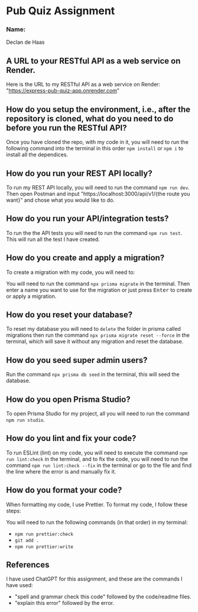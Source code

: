 # Pub Quiz Assignment

### Name:
Declan de Haas

## A URL to your RESTful API as a web service on Render.
Here is the URL to my RESTful API as a web service on Render:
"https://express-pub-quiz-app.onrender.com"

## How do you setup the environment, i.e., after the repository is cloned, what do you need to do before you run the RESTful API?
Once you have cloned the repo, with my code in it, you will need to run the following command into the terminal in this order `npm install` or `npm i` to install all the dependices.

## How do you run your REST API locally?
To run my REST API locally, you will need to run the command `npm run dev`. Then open Postman and input "https://localhost:3000/api/v1/{the route you want}" and chose what you would like to do.

## How do you run your API/integration tests?
To run the the API tests you will need to run the command `npm run test`. This will run all the test I have created.

## How do you create and apply a migration?
To create a migration with my code, you will need to:

You will need to run the command `npx prisma migrate` in the terminal. Then enter a name you want to use for the migration or just press <kbd>Enter</kbd> to create or apply a migration.

## How do you reset your database?
To reset my database you will need to `delete` the folder in prisma called migrations then run the command `npx prisma migrate reset --force` in the terminal, which will save it without any migration and reset the database.

## How do you seed super admin users?
Run the command `npx prisma db seed` in the terminal, this will seed the database.

## How do you open Prisma Studio?
To open Prisma Studio for my project, all you will need to run the command `npm run studio`.

## How do you lint and fix your code?
To run ESLint (lint) on my code, you will need to execute the command `npm run lint:check` in the terminal, and to fix the code, you will need to run the command `npm run lint:check --fix` in the terminal or go to the file and find the line where the error is and manually fix it.

## How do you format your code?
When formatting my code, I use Prettier. To format my code, I follow these steps:

You will need to run the following commands (in that order) in my terminal:
- `npm run prettier:check`
- `git add .`
- `npm run prettier:write`

## References
I have used ChatGPT for this assignment, and these are the commands I have used:
- "spell and grammar check this code" followed by the code/readme files.
- "explain this error" followed by the error.
